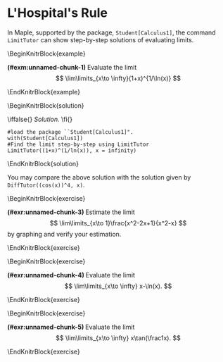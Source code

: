 # L'Hospital's Rule

In Maple, supported by the package, `Student[Calculus1]`, the command `LimitTutor` can show step-by-step solutions of evaluating limits.

\BeginKnitrBlock{example}<div class="example"><span class="example" id="exm:unnamed-chunk-1"><strong>(\#exm:unnamed-chunk-1) </strong></span>
Evaluate the limit
$$
\lim\limits_{x\to \infty}(1+x)^{1/\ln(x)}
$$
</div>\EndKnitrBlock{example}

\BeginKnitrBlock{solution}<div class="solution">\iffalse{} <span class="solution"><em>Solution. </em></span>  \fi{}<br>

    #load the package ``Student[Calculus1]".
    with(Student[Calculus1])
    #Find the limit step-by-step using LimitTutor
    LimitTutor((1+x)^(1/ln(x)), x = infinity)
</div>\EndKnitrBlock{solution}

You may compare the above solution with the solution given by `DiffTutor((cos(x))^4, x)`.

\BeginKnitrBlock{exercise}<div class="exercise"><span class="exercise" id="exr:unnamed-chunk-3"><strong>(\#exr:unnamed-chunk-3) </strong></span>
Estimate the limit
$$
\lim\limits_{x\to 1}\frac{x^2-2x+1}{x^2-x}
$$
by graphing and verify your estimation.
</div>\EndKnitrBlock{exercise}

\BeginKnitrBlock{exercise}<div class="exercise"><span class="exercise" id="exr:unnamed-chunk-4"><strong>(\#exr:unnamed-chunk-4) </strong></span>
Evaluate the limit
$$
\lim\limits_{x\to \infty} x-\ln(x).
$$
</div>\EndKnitrBlock{exercise}

\BeginKnitrBlock{exercise}<div class="exercise"><span class="exercise" id="exr:unnamed-chunk-5"><strong>(\#exr:unnamed-chunk-5) </strong></span>
Evaluate the limit
$$
\lim\limits_{x\to \infty} x\tan(\frac1x).
$$
</div>\EndKnitrBlock{exercise}
